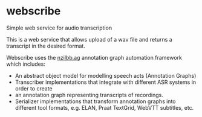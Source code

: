 # webscribe

Simple web service for audio transcription

This is a web service that allows upload of a wav file and returns a transcript in the
desired format.

Webscribe uses the [nzilbb.ag](https://github.com/nzilbb/ag) annotation graph automation
framework which includes:

- An abstract object model for modelling speech acts (Annotation Graphs)
- Transcriber implementations that integrate with different ASR systems in order to create
- an annotation graph representing transcripts of recordings.
- Serializer implementations that transform annotation graphs into different tool formats,
  e.g. ELAN, Praat TextGrid, WebVTT subtitles, etc.




